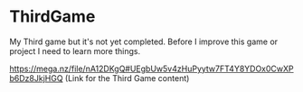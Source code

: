 # ThirdGame
My Third game but it's not yet completed. Before I improve this game or project I need to learn more things.

https://mega.nz/file/nA12DKgQ#UEgbUw5v4zHuPyytw7FT4Y8YDOx0CwXPb6Dz8JkjHGQ (Link for the Third Game content)
